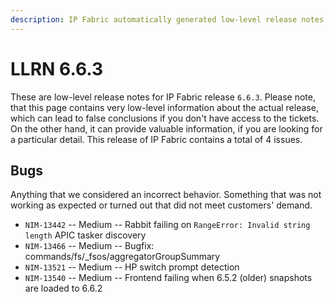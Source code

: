 ```yaml
---
description: IP Fabric automatically generated low-level release notes for version 6.6.3.
---
```


# LLRN 6.6.3

These are low-level release notes for IP Fabric release `6.6.3`. Please note, that this page contains very low-level information about the actual release, which can lead to false conclusions if you don't have access to the tickets. On the other hand, it can provide valuable information, if you are looking for a particular detail. This release of IP Fabric contains a total of 4 issues.

## Bugs

Anything that we considered an incorrect behavior. Something that was not working as expected or turned out that did not meet customers' demand.

- `NIM-13442` -- Medium -- Rabbit failing on `RangeError: Invalid string length` APIC tasker discovery
- `NIM-13466` -- Medium -- Bugfix: commands/fs/_fsos/aggregatorGroupSummary
- `NIM-13521` -- Medium -- HP switch prompt detection
- `NIM-13540` -- Medium -- Frontend failing when 6.5.2 (older) snapshots are loaded to 6.6.2
